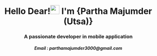 <h1 align="center">Hello Dear!<img src="https://fonts.gstatic.com/s/e/notoemoji/latest/1f3af/512.webp"  width="30" height="30"> I'm {Partha Majumder (Utsa)}</h1>
<h3 align="center">A passionate developer in mobile application</h3>

<h5 align="center">Email : parthamajumder3000@gmail.com<h5>





